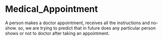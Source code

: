 # Medical_Appointment
 A person makes a doctor appointment, receives all the instructions and no-show. so, we are trying to predict that in future does any particular person shows or not to doctor after taking an appointment.
